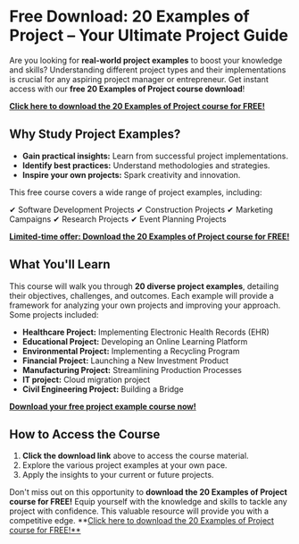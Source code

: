 # Free Download: 20 Examples of Project – Your Ultimate Project Guide

Are you looking for **real-world project examples** to boost your knowledge and skills? Understanding different project types and their implementations is crucial for any aspiring project manager or entrepreneur. Get instant access with our **free 20 Examples of Project course download**!

[**Click here to download the 20 Examples of Project course for FREE!**](https://udemywork.com/20-examples-of-project)

## Why Study Project Examples?

- **Gain practical insights:** Learn from successful project implementations.
- **Identify best practices:** Understand methodologies and strategies.
- **Inspire your own projects:** Spark creativity and innovation.

This free course covers a wide range of project examples, including:

✔ Software Development Projects
✔ Construction Projects
✔ Marketing Campaigns
✔ Research Projects
✔ Event Planning Projects

[**Limited-time offer: Download the 20 Examples of Project course for FREE!**](https://udemywork.com/20-examples-of-project)

## What You'll Learn

This course will walk you through **20 diverse project examples**, detailing their objectives, challenges, and outcomes. Each example will provide a framework for analyzing your own projects and improving your approach. Some projects included:

*   **Healthcare Project:** Implementing Electronic Health Records (EHR)
*   **Educational Project:** Developing an Online Learning Platform
*   **Environmental Project:** Implementing a Recycling Program
*   **Financial Project:** Launching a New Investment Product
*   **Manufacturing Project:** Streamlining Production Processes
*   **IT project:** Cloud migration project
*   **Civil Engineering Project:** Building a Bridge

[**Download your free project example course now!**](https://udemywork.com/20-examples-of-project)

## How to Access the Course

1.  **Click the download link** above to access the course material.
2.  Explore the various project examples at your own pace.
3.  Apply the insights to your current or future projects.

Don't miss out on this opportunity to **download the 20 Examples of Project course for FREE!** Equip yourself with the knowledge and skills to tackle any project with confidence. This valuable resource will provide you with a competitive edge. **[Click here to download the 20 Examples of Project course for FREE!**](https://udemywork.com/20-examples-of-project)
